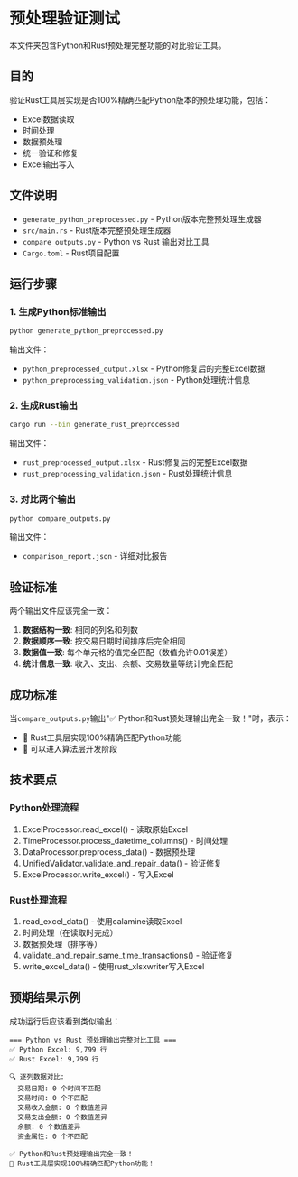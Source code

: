 # 预处理验证测试

本文件夹包含Python和Rust预处理完整功能的对比验证工具。

## 目的

验证Rust工具层实现是否100%精确匹配Python版本的预处理功能，包括：
- Excel数据读取
- 时间处理 
- 数据预处理
- 统一验证和修复
- Excel输出写入

## 文件说明

- `generate_python_preprocessed.py` - Python版本完整预处理生成器
- `src/main.rs` - Rust版本完整预处理生成器
- `compare_outputs.py` - Python vs Rust 输出对比工具
- `Cargo.toml` - Rust项目配置

## 运行步骤

### 1. 生成Python标准输出
```bash
python generate_python_preprocessed.py
```

输出文件：
- `python_preprocessed_output.xlsx` - Python修复后的完整Excel数据
- `python_preprocessing_validation.json` - Python处理统计信息

### 2. 生成Rust输出
```bash
cargo run --bin generate_rust_preprocessed
```

输出文件：
- `rust_preprocessed_output.xlsx` - Rust修复后的完整Excel数据  
- `rust_preprocessing_validation.json` - Rust处理统计信息

### 3. 对比两个输出
```bash
python compare_outputs.py
```

输出文件：
- `comparison_report.json` - 详细对比报告

## 验证标准

两个输出文件应该完全一致：

1. **数据结构一致**: 相同的列名和列数
2. **数据顺序一致**: 按交易日期时间排序后完全相同
3. **数据值一致**: 每个单元格的值完全匹配（数值允许0.01误差）
4. **统计信息一致**: 收入、支出、余额、交易数量等统计完全匹配

## 成功标准

当`compare_outputs.py`输出"✅ Python和Rust预处理输出完全一致！"时，表示：
- 🎉 Rust工具层实现100%精确匹配Python功能
- 🚀 可以进入算法层开发阶段

## 技术要点

### Python处理流程
1. ExcelProcessor.read_excel() - 读取原始Excel
2. TimeProcessor.process_datetime_columns() - 时间处理
3. DataProcessor.preprocess_data() - 数据预处理
4. UnifiedValidator.validate_and_repair_data() - 验证修复
5. ExcelProcessor.write_excel() - 写入Excel

### Rust处理流程  
1. read_excel_data() - 使用calamine读取Excel
2. 时间处理（在读取时完成）
3. 数据预处理（排序等）
4. validate_and_repair_same_time_transactions() - 验证修复
5. write_excel_data() - 使用rust_xlsxwriter写入Excel

## 预期结果示例

成功运行后应该看到类似输出：
```
=== Python vs Rust 预处理输出完整对比工具 ===
✅ Python Excel: 9,799 行
✅ Rust Excel: 9,799 行

🔍 逐列数据对比:
  交易日期: 0 个时间不匹配
  交易时间: 0 个不匹配
  交易收入金额: 0 个数值差异
  交易支出金额: 0 个数值差异
  余额: 0 个数值差异
  资金属性: 0 个不匹配

✅ Python和Rust预处理输出完全一致！
🎉 Rust工具层实现100%精确匹配Python功能！
```